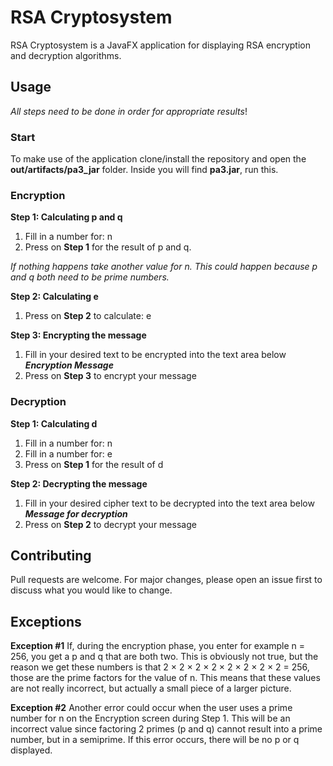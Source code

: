 # RSA Cryptosystem

RSA Cryptosystem is a JavaFX application for displaying RSA encryption and decryption algorithms.


## Usage
*All steps need to be done in order for appropriate results*!

### Start
To make use of the application clone/install the repository and open the **out/artifacts/pa3_jar** folder.
Inside you will find **pa3.jar**, run this.
### Encryption
**Step 1: Calculating p and q**

1. Fill in a number for: n
2. Press on **Step 1** for the result of p and q.

 *If nothing happens take another value for n. This could happen because p and q both need to be prime numbers.*

**Step 2: Calculating e**

1. Press on **Step 2** to calculate: e

**Step 3: Encrypting the message**

1. Fill in your desired text to be encrypted into the text area below ***Encryption Message***
2. Press on **Step 3** to encrypt your message

### Decryption
**Step 1: Calculating d**
1. Fill in a number for: n
2. Fill in a number for: e
3. Press on **Step 1** for the result of d

**Step 2: Decrypting the message**

1. Fill in your desired cipher text to be decrypted into the text area below ***Message for decryption***
2. Press on **Step 2** to decrypt your message

## Contributing
Pull requests are welcome. For major changes, please open an issue first to discuss what you would like to change.


## Exceptions
**Exception #1**
If, during the encryption phase, you enter for example n = 256, you get a p and q that are both two. This is obviously not true, but the reason we get these numbers is that 2  ×  2  ×  2  ×  2  ×  2  ×  2  ×  2  ×  2 = 256, those are the prime factors for the value of n. This means that these values are not really incorrect, but actually a small piece of a larger picture.

**Exception #2**
Another error could occur when the user uses a prime number for n on the Encryption screen during Step 1. This will be an incorrect value since factoring 2 primes (p and q) cannot result into a prime number, but in a semiprime. If this error occurs, there will be no p or q displayed.
